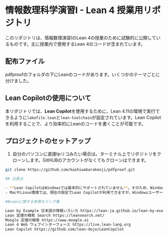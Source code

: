 # 情報数理科学演習I - Lean 4 授業用リポジトリ

このリポジトリは、情報数理演習IのLean 4の授業のために試験的に公開しているものです。主に授業内で使用するLean 4のコードが含まれています。

## 配布ファイル

pdfproofのフォルダの下にLeanのコードがあります。いくつかのテーマごとに分けました。

## Lean Copilotの使用について

本リポジトリでは、**Lean Copilot**を使用するために、Lean 4.11の環境で実行できるように`lakefile.lean`と`lean-toolchain`が設定されています。Lean Copilotを利用することで、より効率的にLeanのコードを書くことが可能です。

## プロジェクトのセットアップ

1. 自分のパソコンに直接tpリコみたい場合は。ターミナル上でリポジトリをクローンします。GitHUBのアカウントがなくてもクローンはできます。

```bash
git clone https://github.com/kashiwabarakenji/pdfproof.git

## 注意点

- **Lean CopilotはWindowsでは基本的にサポートされていません**。そのため、Windows環境でリポジトリを開いてLean 4のコードを検証する場合、`lakefile.lean`の設定を変更する必要があります。
- MacやLinux環境では、現在の設定でLean Copilotが利用できますが、Windowsユーザーの方は`lakefile.lean`の書き換えを行ってください。import LeanCopilotの部分もコメントアウトするとよいでしょう。

##Leanに関する有用なリンク集

Lean by Example 日本語の情報いろいろ https://lean-ja.github.io/lean-by-example/
Lean 定理の検索 Search https://leansearch.net/
Moogle 定理の検索 https://www.moogle.ai
Lean 4 Web ウェブインターフェース https://live.lean-lang.org
Lean Copilot https://github.com/lean-dojo/LeanCopilot
